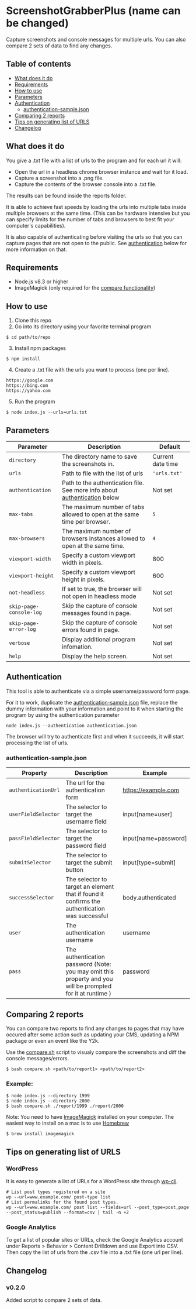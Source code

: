 # ScreenshotGrabberPlus (name can be changed)

Capture screenshots and console messages for multiple urls. You can also compare 2 sets of data to find any changes.

## Table of contents

* [What does it do](#what-does-it-do)
* [Requirements](#requirements)
* [How to use](#how-to-use)
* [Parameters](#parameters)
* [Authentication](#authentication)
  * [authentication-sample.json](#authentication-samplejson)
* [Comparing 2 reports](#comparing-2-reports)
* [Tips on generating list of URLS](#tips-on-generating-list-of-urls)
* [Changelog](#changelog)

## What does it do

You give a .txt file with a list of urls to the program and for each url it will:

* Open the url in a headless chrome browser instance and wait for it load.
* Capture a screenshot into a .png file.
* Capture the contents of the browser console into a .txt file.

The results can be found inside the reports folder.

It is able to achieve fast speeds by loading the urls into multiple tabs inside multiple browsers at the same time. (This can be hardware intensive but you can specify limits for the number of tabs and browsers to best fit your computer's capabilities).

It is also capable of authenticating before visiting the urls so that you can capture pages that are not open to the public. See [authentication](#authentication) below for more information on that.

## Requirements

* Node.js v8.3 or higher
* ImageMagick (only required for the [compare functionality](#comparing-2-reports))

## How to use

1. Clone this repo
2. Go into its directory using your favorite terminal program

```
$ cd path/to/repo
```

3. Install npm packages

```
$ npm install
```

4. Create a .txt file with the urls you want to process (one per line).

```
https://google.com
https://bing.com
https://yahoo.com
```

5. Run the program

```
$ node index.js --urls=urls.txt
```

## Parameters

| Parameter               | Description                                                                                  | Default           |
| ----------------------- | -------------------------------------------------------------------------------------------- | ----------------- |
| `directory`             | The directory name to save the screenshots in.                                               | Current date time |
| `urls`                  | Path to file with the list of urls                                                           | `'urls.txt'`      |
| `authentication`        | Path to the authentication file. See more info about [authentication](#authentication) below | Not set           |
| `max-tabs`              | The maximum number of tabs allowed to open at the same time per browser.                     | `5`               |
| `max-browsers`          | The maximum number of browsers instances allowed to open at the same time.                   | `4`               |
| `viewport-width`        | Specify a custom viewport width in pixels.                                                   | 800               |
| `viewport-height`       | Specify a custom viewport height in pixels.                                                  | 600               |
| `not-headless`          | If set to true, the browser will not open in headless mode                                   | Not set           |
| `skip-page-console-log` | Skip the capture of console messages found in page.                                          | Not set           |
| `skip-page-error-log`   | Skip the capture of console errors found in page.                                            | Not set           |
| `verbose`               | Display additional program infomation.                                                       | Not set           |
| `help`                  | Display the help screen.                                                                     | Not set           |

## Authentication

This tool is able to authenticate via a simple username/password form page.

For it to work, duplicate the [authentication-sample.json](/authentication-sample.json) file, replace the dummy information with your information and point to it when starting the program by using the authentication parameter

```
node index.js --authentication authentication.json
```

The browser will try to authenticate first and when it succeeds, it will start processing the list of urls.

### authentication-sample.json

| Property            | Description                                                                                                | Example              |
| ------------------- | ---------------------------------------------------------------------------------------------------------- | -------------------- |
| `authenticationUrl` | The url for the authentication form                                                                        | https://example.com  |
| `userFieldSelector` | The selector to target the username field                                                                  | input[name=user]     |
| `passFieldSelector` | The selector to target the password field                                                                  | input[name=password] |
| `submitSelector`    | The selector to target the submit button                                                                   | input[type=submit]   |
| `successSelector`   | The selector to target an element that if found it confirms the authentication was successful              | body.authenticated   |
| `user`              | The authentication username                                                                                | username             |
| `pass`              | The authentication password (Note: you may omit this property and you will be prompted for it at runtime ) | password             |

## Comparing 2 reports

You can compare two reports to find any changes to pages that may have occured after some action such as updating your CMS, updating a NPM package or even an event like the Y2k.

Use the [compare.sh](/compare.sh) script to visualy compare the screenshots and diff the console messages/errors.

```
$ bash compare.sh <path/to/report1> <path/to/report2>
```

### Example:

```
$ node index.js --directory 1999
$ node index.js --directory 2000
$ bash compare.sh ./report/1999 ./report/2000
```

Note: You need to have [ImageMagick](https://www.imagemagick.org) installed on your computer. The easiest way to install on a mac is to use [Homebrew](http://brew.sh/)

```
$ brew install imagemagick
```

## Tips on generating list of URLS

### WordPress

It is easy to generate a list of URLs for a WordPress site through [wp-cli](http://wp-cli.org/).

```
# List post types registered on a site
wp --url=www.example.com/ post-type list
# List permalinks for the found post types.
wp --url=www.example.com/ post list --fields=url --post_type=post,page --post_status=publish --format=csv | tail -n +2
```

### Google Analytics

To get a list of popular sites or URLs, check the Google Analytics account under Reports > Behavior > Content Drilldown and use Export into CSV. Then copy the list of urls from the .csv file into a .txt file (one url per line).

## Changelog

### v0.2.0

Added script to compare 2 sets of data.
